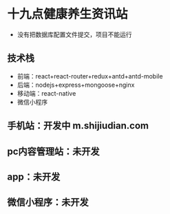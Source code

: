 # 十九点健康养生资讯站
- 没有把数据库配置文件提交，项目不能运行

## 技术栈
- 前端：react+react-router+redux+antd+antd-mobile
- 后端：nodejs+express+mongoose+nginx
- 移动端：react-native
- 微信小程序

## 手机站：开发中 m.shijiudian.com

## pc内容管理站：未开发

## app：未开发

## 微信小程序：未开发



